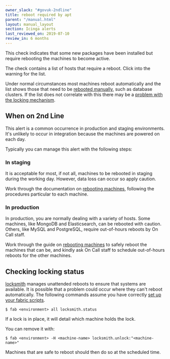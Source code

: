 ```yaml
---
owner_slack: "#govuk-2ndline"
title: reboot required by apt
parent: "/manual.html"
layout: manual_layout
section: Icinga alerts
last_reviewed_on: 2019-07-10
review_in: 6 months
---
```


This check indicates that some new packages have been installed but require
rebooting the machines to become active.

The check contains a list of hosts that require a reboot. Click into the warning
for the list.

Under normal circumstances most machines reboot automatically and the list
shows those that need to be [rebooted manually][reboot-machines], such as
database clusters. If the list does not correlate with this there may be a
[problem with the locking mechanism](#checking-locking-status).

## When on 2nd Line

This alert is a common occurrence in production and staging environments.
It's unlikely to occur in integration because the machines are powered on
each day.

Typically you can manage this alert with the following steps:

### In staging

It is acceptable for most, if not all, machines to be rebooted in staging during
the working day. However, data loss can occur so apply caution.

Work through the documentation on [rebooting machines][reboot-machines],
following the procedures particular to each machine.

### In production

In production, you are normally dealing with a variety of hosts. Some machines,
like MongoDB and Elasticsearch, can be rebooted with caution. Others, like MySQL
and PostgreSQL, require out-of-hours reboots by On Call staff.

Work through the guide on [rebooting machines][reboot-machines] to
safely reboot the machines that can be, and kindly ask On Call staff to
schedule out-of-hours reboots for the other machines.

## Checking locking status

[locksmith](https://github.com/coreos/locksmith) manages unattended reboots to
ensure that systems are available. It is possible that a problem could occur
where they can't reboot automatically.
The following commands assume you have correctly
[set up your fabric scripts][setup-fabric-scripts].

```command-line
$ fab <environment> all locksmith.status
```

If a lock is in place, it will detail which machine holds the lock.

You can remove it with:

```command-line
$ fab <environment> -H <machine-name> locksmith.unlock:"<machine-name>"
```

Machines that are safe to reboot should then do so at the scheduled
time.

[reboot-machines]: /manual/rebooting-machines.html
[setup-fabric-scripts]: https://github.com/alphagov/fabric-scripts#setup
